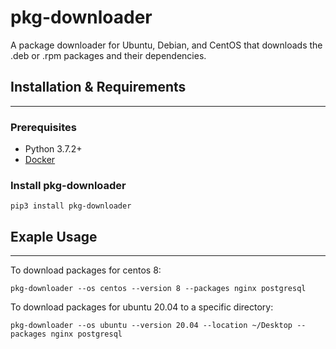# pkg-downloader

A package downloader for Ubuntu, Debian, and CentOS that downloads the .deb or .rpm packages and their dependencies.

## Installation & Requirements
---

### Prerequisites

- Python 3.7.2+
- [Docker](https://docs.docker.com/engine/install/)


### Install pkg-downloader
```
pip3 install pkg-downloader
```

## Exaple Usage
---
To download packages for centos 8: 
```
pkg-downloader --os centos --version 8 --packages nginx postgresql
```

To download packages for ubuntu 20.04 to a specific directory: 
```
pkg-downloader --os ubuntu --version 20.04 --location ~/Desktop --packages nginx postgresql 
```